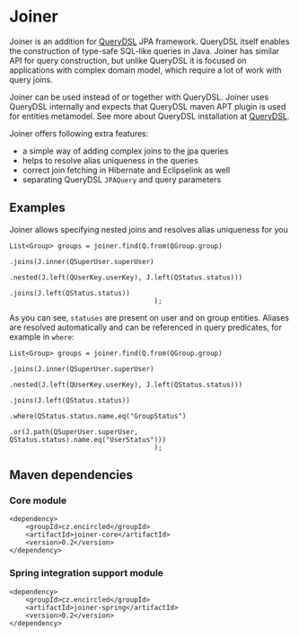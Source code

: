 # Joiner

Joiner is an addition for [QueryDSL](http://www.querydsl.com/) JPA framework. QueryDSL itself enables the construction of type-safe SQL-like queries in Java. Joiner has similar API for query construction, but unlike QueryDSL it is focused on applications with complex domain model, which require a lot of work with query joins.   

Joiner can be used instead of or together with QueryDSL. Joiner uses QueryDSL internally and expects that QueryDSL maven APT plugin is used for entities metamodel. See more about QueryDSL installation at [QueryDSL](http://www.querydsl.com/static/querydsl/latest/reference/html/ch02.html#jpa_integration).

Joiner offers following extra features:
* a simple way of adding complex joins to the jpa queries
* helps to resolve alias uniqueness in the queries
* correct join fetching in Hibernate and Eclipselink as well
* separating QueryDSL `JPAQuery` and query parameters


## Examples

Joiner allows specifying nested joins and resolves alias uniqueness for you

```
List<Group> groups = joiner.find(Q.from(QGroup.group)
                                            .joins(J.inner(QSuperUser.superUser)
                                                .nested(J.left(QUserKey.userKey), J.left(QStatus.status)))
                                            .joins(J.left(QStatus.status))
                                    );
```

As you can see, `statuses` are present on user and on group entities. Aliases are resolved automatically and can be referenced in query predicates, for example in `where`:

```
List<Group> groups = joiner.find(Q.from(QGroup.group)
                                            .joins(J.inner(QSuperUser.superUser)
                                                    .nested(J.left(QUserKey.userKey), J.left(QStatus.status)))
                                            .joins(J.left(QStatus.status))
                                            .where(QStatus.status.name.eq("GroupStatus")
                                                    .or(J.path(QSuperUser.superUser, QStatus.status).name.eq("UserStatus")))
                                    );
```

## Maven dependencies  

### Core module
```
<dependency>
    <groupId>cz.encircled</groupId>
    <artifactId>joiner-core</artifactId>
    <version>0.2</version>
</dependency>
```

### Spring integration support module
```
<dependency>
    <groupId>cz.encircled</groupId>
    <artifactId>joiner-spring</artifactId>
    <version>0.2</version>
</dependency>
```
